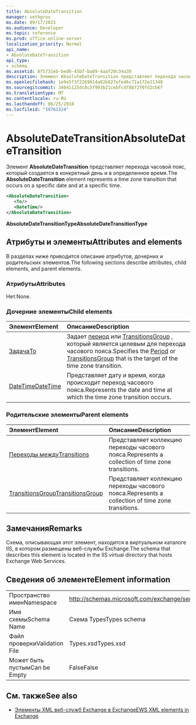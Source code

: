 ```yaml
---
title: AbsoluteDateTransition
manager: sethgros
ms.date: 09/17/2015
ms.audience: Developer
ms.topic: reference
ms.prod: office-online-server
localization_priority: Normal
api_name:
- AbsoluteDateTransition
api_type:
- schema
ms.assetid: 8f5731eb-bed0-45bf-ba89-4aaf20c34a39
description: Элемент AbsoluteDateTransition представляет перехода часовой пояс, который создается в конкретный день и в определенное время.
ms.openlocfilehash: 1e9e5f3f2269814a82b827efe46c71a172e21348
ms.sourcegitcommit: 34041125dc8c5f993b21cebfc4f8b72f0fd2cb6f
ms.translationtype: MT
ms.contentlocale: ru-RU
ms.lasthandoff: 06/25/2018
ms.locfileid: "19761324"
---
```

# <a name="absolutedatetransition"></a><span data-ttu-id="25dd7-103">AbsoluteDateTransition</span><span class="sxs-lookup"><span data-stu-id="25dd7-103">AbsoluteDateTransition</span></span>

<span data-ttu-id="25dd7-104">Элемент **AbsoluteDateTransition** представляет перехода часовой пояс, который создается в конкретный день и в определенное время.</span><span class="sxs-lookup"><span data-stu-id="25dd7-104">The **AbsoluteDateTransition** element represents a time zone transition that occurs on a specific date and at a specific time.</span></span> 
  
```xml
<AbsoluteDateTransition>
   <To/>
   <DateTime/>
</AbsoluteDateTransition>
```

<span data-ttu-id="25dd7-105">**AbsoluteDateTransitionType**</span><span class="sxs-lookup"><span data-stu-id="25dd7-105">**AbsoluteDateTransitionType**</span></span>

## <a name="attributes-and-elements"></a><span data-ttu-id="25dd7-106">Атрибуты и элементы</span><span class="sxs-lookup"><span data-stu-id="25dd7-106">Attributes and elements</span></span>

<span data-ttu-id="25dd7-107">В разделах ниже приводится описание атрибутов, дочерних и родительских элементов.</span><span class="sxs-lookup"><span data-stu-id="25dd7-107">The following sections describe attributes, child elements, and parent elements.</span></span>
  
### <a name="attributes"></a><span data-ttu-id="25dd7-108">Атрибуты</span><span class="sxs-lookup"><span data-stu-id="25dd7-108">Attributes</span></span>

<span data-ttu-id="25dd7-109">Нет.</span><span class="sxs-lookup"><span data-stu-id="25dd7-109">None.</span></span>
  
### <a name="child-elements"></a><span data-ttu-id="25dd7-110">Дочерние элементы</span><span class="sxs-lookup"><span data-stu-id="25dd7-110">Child elements</span></span>

|<span data-ttu-id="25dd7-111">**Элемент**</span><span class="sxs-lookup"><span data-stu-id="25dd7-111">**Element**</span></span>|<span data-ttu-id="25dd7-112">**Описание**</span><span class="sxs-lookup"><span data-stu-id="25dd7-112">**Description**</span></span>|
|:-----|:-----|
|[<span data-ttu-id="25dd7-113">Задача</span><span class="sxs-lookup"><span data-stu-id="25dd7-113">To</span></span>](to.md) <br/> |<span data-ttu-id="25dd7-114">Задает [период](period.md) или [TransitionsGroup](transitionsgroup.md) , который является целевым для перехода часового пояса.</span><span class="sxs-lookup"><span data-stu-id="25dd7-114">Specifies the [Period](period.md) or [TransitionsGroup](transitionsgroup.md) that is the target of the time zone transition.</span></span>  <br/> |
|[<span data-ttu-id="25dd7-115">DateTime</span><span class="sxs-lookup"><span data-stu-id="25dd7-115">DateTime</span></span>](datetime.md) <br/> |<span data-ttu-id="25dd7-116">Представляет дату и время, когда происходит переход часового пояса.</span><span class="sxs-lookup"><span data-stu-id="25dd7-116">Represents the date and time at which the time zone transition occurs.</span></span>  <br/> |
   
### <a name="parent-elements"></a><span data-ttu-id="25dd7-117">Родительские элементы</span><span class="sxs-lookup"><span data-stu-id="25dd7-117">Parent elements</span></span>

|<span data-ttu-id="25dd7-118">**Элемент**</span><span class="sxs-lookup"><span data-stu-id="25dd7-118">**Element**</span></span>|<span data-ttu-id="25dd7-119">**Описание**</span><span class="sxs-lookup"><span data-stu-id="25dd7-119">**Description**</span></span>|
|:-----|:-----|
|[<span data-ttu-id="25dd7-120">Переходы между</span><span class="sxs-lookup"><span data-stu-id="25dd7-120">Transitions</span></span>](transitions.md) <br/> |<span data-ttu-id="25dd7-121">Представляет коллекцию переходы часового пояса.</span><span class="sxs-lookup"><span data-stu-id="25dd7-121">Represents a collection of time zone transitions.</span></span>  <br/> |
|[<span data-ttu-id="25dd7-122">TransitionsGroup</span><span class="sxs-lookup"><span data-stu-id="25dd7-122">TransitionsGroup</span></span>](transitionsgroup.md) <br/> |<span data-ttu-id="25dd7-123">Представляет коллекцию переходы часового пояса.</span><span class="sxs-lookup"><span data-stu-id="25dd7-123">Represents a collection of time zone transitions.</span></span>  <br/> |
   
## <a name="remarks"></a><span data-ttu-id="25dd7-124">Замечания</span><span class="sxs-lookup"><span data-stu-id="25dd7-124">Remarks</span></span>

<span data-ttu-id="25dd7-125">Схема, описывающая этот элемент, находится в виртуальном каталоге IIS, в котором размещены веб-службы Exchange.</span><span class="sxs-lookup"><span data-stu-id="25dd7-125">The schema that describes this element is located in the IIS virtual directory that hosts Exchange Web Services.</span></span>
  
## <a name="element-information"></a><span data-ttu-id="25dd7-126">Сведения об элементе</span><span class="sxs-lookup"><span data-stu-id="25dd7-126">Element information</span></span>

|||
|:-----|:-----|
|<span data-ttu-id="25dd7-127">Пространство имен</span><span class="sxs-lookup"><span data-stu-id="25dd7-127">Namespace</span></span>  <br/> |http://schemas.microsoft.com/exchange/services/2006/types  <br/> |
|<span data-ttu-id="25dd7-128">Имя схемы</span><span class="sxs-lookup"><span data-stu-id="25dd7-128">Schema Name</span></span>  <br/> |<span data-ttu-id="25dd7-129">Схема Types</span><span class="sxs-lookup"><span data-stu-id="25dd7-129">Types schema</span></span>  <br/> |
|<span data-ttu-id="25dd7-130">Файл проверки</span><span class="sxs-lookup"><span data-stu-id="25dd7-130">Validation File</span></span>  <br/> |<span data-ttu-id="25dd7-131">Types.xsd</span><span class="sxs-lookup"><span data-stu-id="25dd7-131">Types.xsd</span></span>  <br/> |
|<span data-ttu-id="25dd7-132">Может быть пустым</span><span class="sxs-lookup"><span data-stu-id="25dd7-132">Can be Empty</span></span>  <br/> |<span data-ttu-id="25dd7-133">False</span><span class="sxs-lookup"><span data-stu-id="25dd7-133">False</span></span>  <br/> |
   
## <a name="see-also"></a><span data-ttu-id="25dd7-134">См. также</span><span class="sxs-lookup"><span data-stu-id="25dd7-134">See also</span></span>

- [<span data-ttu-id="25dd7-135">Элементы XML веб-служб Exchange в Exchange</span><span class="sxs-lookup"><span data-stu-id="25dd7-135">EWS XML elements in Exchange</span></span>](ews-xml-elements-in-exchange.md)


